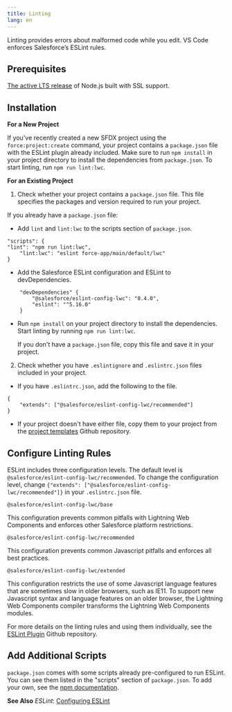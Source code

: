 ```yaml
---
title: Linting 
lang: en
---
```


Linting provides errors about malformed code while you edit. VS Code enforces Salesforce’s ESLint rules. 

## Prerequisites

[The active LTS release](https://nodejs.org/en/about/releases/) of Node.js built with SSL support. 

## Installation

**For a New Project**

If you've recently created a new SFDX project using the `force:project:create` command, your project contains a `package.json` file with the ESLint plugin already included. Make sure to run `npm install` in your project directory to install the dependencies from `package.json`. To start linting, run `npm run lint:lwc`.

**For an Existing Project**

1. Check whether your project contains a `package.json` file. This file specifies the packages and version required to run your project.
 
If you already have a `package.json` file:
 
- Add `lint` and `lint:lwc` to the scripts section of `package.json`.

```
"scripts": {
"lint": "npm run lint:lwc",
  	"lint:lwc": "eslint force-app/main/default/lwc"
}
```

- Add the Salesforce ESLint configuration and ESLint to devDependencies. 
	
```
	"devDependencies" {
		"@salesforce/eslint-config-lwc": "0.4.0",
		"eslint": "^5.16.0"
	}
```
 
- Run `npm install` on your project directory to install the dependencies. Start linting by running `npm run lint:lwc`.

   If you don't have a `package.json` file, copy this file and save it in your project.

2. Check whether you have `.eslintignore` and `.eslintrc.json` files included in your project. 
 
- If you have `.eslintrc.json`, add the following to the file.

```
{
	"extends": ["@salesforce/eslint-config-lwc/recommended"]
}
```

- If your project doesn't have either file, copy them to your project from the [project templates](https://github.com/forcedotcom/salesforcedx-templates/tree/master/src/templates/project) Github repository. 

## Configure Linting Rules

ESLint includes three configuration levels. The default level is `@salesforce/eslint-config-lwc/recommended`. To change the configuration level, change `{"extends": ["@salesforce/eslint-config-lwc/recommended"]}` in your `.eslintrc.json` file.

`@salesforce/eslint-config-lwc/base`

This configuration prevents common pitfalls with Lightning Web Components and enforces other Salesforce platform restrictions.

`@salesforce/eslint-config-lwc/recommended`

This configuration prevents common Javascript pitfalls and enforces all best practices.

`@salesforce/eslint-config-lwc/extended`

This configuration restricts the use of some Javascript language features that are sometimes slow in older browsers, such as IE11. To support new Javascript syntax and language features on an older browser, the Lightning Web Components compiler transforms the Lightning Web Components modules. 

For more details on the linting rules and using them individually, see the [ESLint Plugin](https://github.com/salesforce/eslint-plugin-lwc) Github repository. 

## Add Additional Scripts

`package.json` comes with some scripts already pre-configured to run ESLint. You can see them listed in the "scripts" section of `package.json`. To add your own, see the [npm documentation](https://docs.npmjs.com/misc/scripts). 

**See Also**
_ESLint_: [Configuring ESLint](https://eslint.org/docs/user-guide/configuring) 


